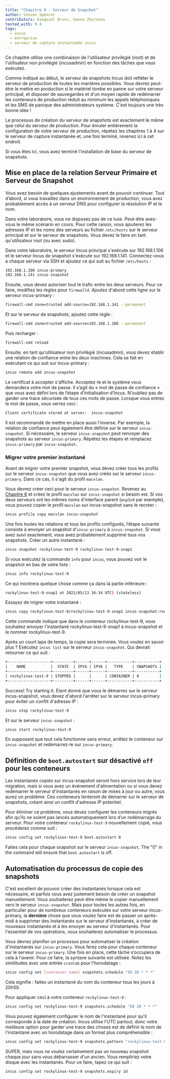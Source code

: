 ```yaml
---
title: "Chapitre 9 : Serveur de Snapshot"
author: Steven Spencer
contributors: Ezequiel Bruni, Ganna Zhyrnova
tested_with: 9.4
tags:
  - incus
  - entreprise
  - serveur de capture instantanée incus
---
```


Ce chapitre utilise une combinaison de l'utilisateur privilégié (root) et de l'utilisateur non privilégié (incusadmin) en fonction des tâches que vous exécutez.

Comme indiqué au début, le serveur de snapshots Incus doit refléter le serveur de production de toutes les manières possibles. Vous devrez peut-être le mettre en production si le matériel tombe en panne sur votre serveur principal, et disposer de sauvegardes et d'un moyen rapide de redémarrer les conteneurs de production réduit au minimum les appels téléphoniques et les SMS de panique des administrateurs système. C'est toujours une très bonne idée !

Le processus de création du serveur de snapshots est exactement le même que celui du serveur de production. Pour émuler entièrement la configuration de votre serveur de production, répétez les chapitres 1 à 4 sur le serveur de capture instantanée et, une fois terminé, revenez ici à cet endroit.

Si vous êtes ici, vous avez terminé l'installation de base du serveur de snapshots.

## Mise en place de la relation Serveur Primaire et Serveur de Snapshot

Vous avez besoin de quelques ajustements avant de pouvoir continuer. Tout d’abord, si vous travaillez dans un environnement de production, vous avez probablement accès à un serveur DNS pour configurer la résolution IP et le nom.

Dans votre laboratoire, vous ne disposez pas de ce luxe. Peut-être avez-vous le même scénario en cours. Pour cette raison, vous ajouterez les adresses IP et les noms des serveurs au fichier `/etc/hosts` sur le serveur principal et sur le serveur de snapshots. Vous devez le faire en tant qu'utilisateur root (ou avec _sudo_).

Dans votre laboratoire, le serveur Incus principal s'exécute sur 192.168.1.106 et le serveur Incus de snapshot s'exécute sur 192.168.1.141. Connectez-vous à chaque serveur via SSH et ajoutez ce qui suit au fichier `/etc/hosts` :

```bash
192.168.1.106 incus-primary
192.168.1.141 incus-snapshot
```

Ensuite, vous devez autoriser tout le trafic entre les deux serveurs. Pour ce faire, modifiez les règles pour `firewalld`. Ajoutez d'abord cette ligne sur le serveur incus-primary :

```bash
firewall-cmd zone=trusted add-source=192.168.1.141 --permanent
```

Et sur le serveur de snapshots, ajoutez cette règle :

```bash
firewall-cmd zone=trusted add-source=192.168.1.106 --permanent
```

Puis recharger :

```bash
firewall-cmd reload
```

Ensuite, en tant qu’utilisateur non privilégié (incusadmin), vous devez établir une relation de confiance entre les deux machines. Cela se fait en exécutant ce qui suit sur incus-primary :

```bash
incus remote add incus-snapshot
```

Le certificat à accepter s'affiche. Acceptez-le et le système vous demandera votre mot de passe. Il s’agit du « mot de passe de confiance » que vous avez défini lors de l’étape d’initialisation d’Incus. N'oubliez pas de garder une trace sécurisée de tous ces mots de passe. Lorsque vous entrez le mot de passe, vous verrez ceci :

```bash
Client certificate stored at server:  incus-snapshot
```

Il est recommandé de mettre en place aussi l'inverse. Par exemple, la relation de confiance peut également être définie sur le serveur `incus-snapshot`. Si nécessaire, le serveur `incus-snapshot` peut renvoyer des snapshots au serveur `incus-primary`. Répétez les étapes et remplacez `incus-primary` par `incus-snapshot`.

### Migrer votre premier instantané

Avant de migrer votre premier snapshot, vous devez créer tous les profils sur le serveur `incus-snapshot` que vous avez créés sur le serveur
`incus-primary`. Dans ce cas, il s'agit du profil `macvlan`.

Vous devrez créer ceci pour le serveur `incus-snapshot`. Revenez au [Chapitre 6](06-profiles.md) et créez le profil `macvlan` sur `incus-snapshot` si besoin est. Si vos deux serveurs ont les mêmes noms d'interface parent (`enp3s0` par exemple), vous pouvez copier le profil `macvlan` sur incus-snapshot sans le recréer :

```bash
incus profile copy macvlan incus-snapshot
```

Une fois toutes les relations et tous les profils configurés, l’étape suivante consiste à envoyer un snapshot d’`incus-primary` à `incus-snapshot`. Si vous avez suivi exactement, vous avez probablement supprimé tous vos snapshots. Créer un autre instantané :

```bash
incus snapshot rockylinux-test-9 rockylinux-test-9-snap1
```

Si vous exécutez la commande `info` pour `incus`, vous pouvez voir le snapshot en bas de votre liste :

```bash
incus info rockylinux-test-9
```

Ce qui montrera quelque chose comme ça dans la partie inférieure :

```bash
rockylinux-test-9-snap1 at 2021/05/13 16:34 UTC) (stateless)
```

Essayez de migrer votre instantané :

```bash
incus copy rockylinux-test-9/rockylinux-test-9-snap1 incus-snapshot:rockylinux-test-9
```

Cette commande indique que dans le conteneur rockylinux-test-9, vous souhaitez envoyer l'instantané rockylinux-test-9-snap1 à incus-snapshot et le nommer rockylinux-test-9.

Après un court laps de temps, la copie sera terminée. Vous voulez en savoir plus ? Exécutez `incus list` sur le serveur `incus-snapshot`. Qui devrait retourner ce qui suit :

```bash
+-------------------+---------+------+------+-----------+-----------+
|    NAME           |  STATE  | IPV4 | IPV6 |   TYPE    | SNAPSHOTS |
+-------------------+---------+------+------+-----------+-----------+
| rockylinux-test-9 | STOPPED |      |      | CONTAINER | 0         |
+-------------------+---------+------+------+-----------+-----------+
```

Success! Try starting it. Étant donné que vous le démarrez sur le serveur incus-snapshot, vous devez d'abord l'arrêter sur le serveur incus-primary pour éviter un conflit d'adresse IP :

```bash
incus stop rockylinux-test-9
```

Et sur le serveur `incus-snapshot` :

```bash
incus start rockylinux-test-9
```

En supposant que tout cela fonctionne sans erreur, arrêtez le conteneur sur `incus-snapshot` et redémarrez-le sur `incus-primary`.

## Définition de `boot.autostart` sur désactivé `off` pour les conteneurs

Les instantanés copiés sur incus-snapshot seront hors service lors de leur migration, mais si vous avez un événement d'alimentation ou si vous devez redémarrer le serveur d'instantanés en raison de mises à jour ou autre, vous aurez un problème. Ces conteneurs tenteront de démarrer sur le serveur de snapshots, créant ainsi un conflit d'adresse IP potentiel.

Pour éliminer ce problème, vous devez configurer les conteneurs migrés afin qu’ils ne soient pas lancés automatiquement lors d’un redémarrage du serveur. Pour votre conteneur `rockylinux-test-9` nouvellement copié, vous procéderez comme suit :

```bash
incus config set rockylinux-test-9 boot.autostart 0
```

Faites cela pour chaque snapshot sur le serveur `incus-snapshot`. The "0" in the command will ensure that `boot.autostart` is off.

## Automatisation du processus de copie des snapshots

C'est excellent de pouvoir créer des instantanés lorsque cela est nécessaire, et parfois vous avez justement besoin de créer un snapshot manuellement. Vous souhaiterez peut-être même le copier manuellement vers le serveur `incus-snapshot`. Mais pour toutes les autres fois, en particulier pour de nombreux conteneurs exécutés sur votre serveur incus-primary, la **dernière** chose que vous voulez faire est de passer un après-midi à supprimer des instantanés sur le serveur d'instantanés, à créer de nouveaux instantanés et à les envoyer au serveur d'instantanés. Pour l'essentiel de vos opérations, vous souhaiterez automatiser le processus.

Vous devrez planifier un processus pour automatiser la création d'instantanés sur `incus-primary`. Vous ferez cela pour chaque conteneur sur le serveur `incus-primary`. Une fois en place, cette tâche s’occupera de cela à l'avenir. Pour ce faire, la syntaxe suivante est utilisée. Notez les similitudes avec une entrée `crontab` pour l'horodatage :

```bash
incus config set [container_name] snapshots.schedule "50 20 * * *"
```

Cela signifie : faites un instantané du nom du conteneur tous les jours à 20h50.

Pour appliquer ceci à votre conteneur `rockylinux-test-9` :

```bash
incus config set rockylinux-test-9 snapshots.schedule "50 20 * * *"
```

Vous pouvez également configurer le nom de l'instantané pour qu'il corresponde à la date de création. Incus utilise l'UTC partout, donc votre meilleure option pour garder une trace des choses est de définir le nom de l'instantané avec un horodatage dans un format plus compréhensible :

```bash
incus config set rockylinux-test-9 snapshots.pattern "rockylinux-test-9{{ creation_date|date:'2006-01-02_15-04-05' }}"
```

SUPER, mais vous ne voulez certainement pas un nouveau snapshot chaque jour sans vous débarrasser d'un ancien. Vous rempliriez votre disque avec les instantanés. Pour ce faire, tapez ce qui suit :

```bash
incus config set rockylinux-test-9 snapshots.expiry 1d
```
